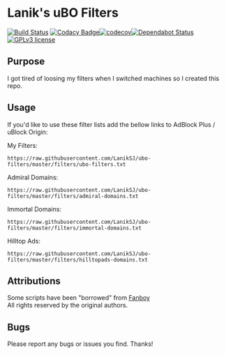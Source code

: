# Lanik's uBO Filters

[![Build Status](https://travis-ci.com/LanikSJ/ubo-filters.svg?branch=master)](https://travis-ci.com/LanikSJ/ubo-filters) [![Codacy Badge](https://api.codacy.com/project/badge/Grade/41a29f1821f5499ea4672618546deffe)](https://app.codacy.com/app/LanikSJ/ubo-filters?utm_source=github.com&utm_medium=referral&utm_content=LanikSJ/ubo-filters&utm_campaign=Badge_Grade_Settings)[![codecov](https://codecov.io/gh/LanikSJ/ubo-filters/branch/master/graph/badge.svg)](https://codecov.io/gh/LanikSJ/ubo-filters)[![Dependabot Status](https://api.dependabot.com/badges/status?host=github&repo=LanikSJ/ubo-filters)](https://dependabot.com)[![GPLv3 license](https://badgen.net/github/license/LanikSJ/ubo-filters)](http://perso.crans.org/besson/LICENSE.html)

## Purpose
I got tired of loosing my filters when I switched machines so I created this repo.  

## Usage
If you'd like to use these filter lists add the bellow links to AdBlock Plus / uBlock Origin:  

My Filters:

    https://raw.githubusercontent.com/LanikSJ/ubo-filters/master/filters/ubo-filters.txt

Admiral Domains:

    https://raw.githubusercontent.com/LanikSJ/ubo-filters/master/filters/admiral-domains.txt

Immortal Domains:

    https://raw.githubusercontent.com/LanikSJ/ubo-filters/master/filters/immortal-domains.txt

Hilltop Ads:

    https://raw.githubusercontent.com/LanikSJ/ubo-filters/master/filters/hilltopads-domains.txt

## Attributions
Some scripts have been "borrowed" from [Fanboy](https://github.com/ryanbr/fanboy-adblock/)  
All rights reserved by the original authors.

## Bugs
Please report any bugs or issues you find. Thanks!
